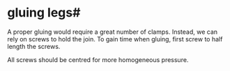 # gluing legs#
A proper gluing would require a great number of clamps.
Instead, we can rely on screws to hold the join.
To gain time when gluing, first screw to half length the screws.

All screws should be centred for more  homogeneous pressure.

